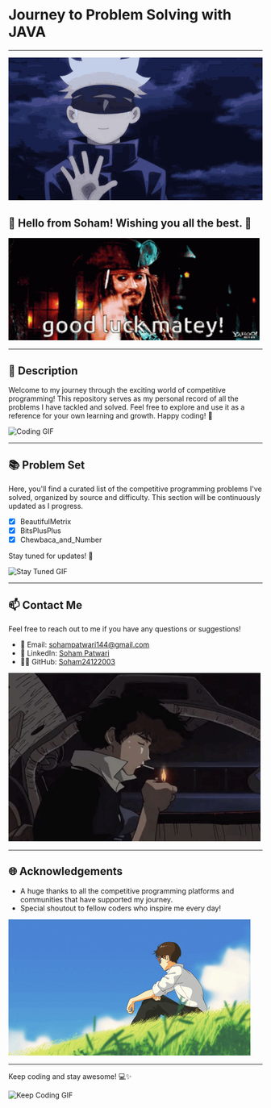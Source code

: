 # Journey to Problem Solving with JAVA
---

![Hi](/frGIThb/hi-there.gif)

## 👋 Hello from Soham! Wishing you all the best. 🌟

![Anime GIF](/frGIThb/good-luck.gif)

---

## 🌟 Description
Welcome to my journey through the exciting world of competitive programming! This repository serves as my personal record of all the problems I have tackled and solved. Feel free to explore and use it as a reference for your own learning and growth. Happy coding! 🚀

![Coding GIF](https://media.giphy.com/media/L1R1tvI9svkIWwpVYr/giphy.gif)

---

## 📚 Problem Set
Here, you'll find a curated list of the competitive programming problems I've solved, organized by source and difficulty. This section will be continuously updated as I progress.
- [X] BeautifulMetrix
- [X] BitsPlusPlus
- [X] Chewbaca_and_Number

Stay tuned for updates! 🎉

![Stay Tuned GIF](frGIThb/Register-Login(1).gif)

---

## 📫 Contact Me
Feel free to reach out to me if you have any questions or suggestions!

- 📧 Email: [sohampatwari144@gmail.com](mailto:sohampatwari144@gmail.com)
- 💼 LinkedIn: [Soham Patwari](https://www.linkedin.com/in/soham-patwari-488b22222/)
- 🐱‍💻 GitHub: [Soham24122003](https://github.com/Soham24122003)

![Contact GIF](frGIThb/download.gif)

---

## 🌐 Acknowledgements
- A huge thanks to all the competitive programming platforms and communities that have supported my journey.
- Special shoutout to fellow coders who inspire me every day!

![Thanks GIF](frGIThb/MrsuicidesheepGIFbySeekingBlue.gif)

---

Keep coding and stay awesome! 💻✨

![Keep Coding GIF](https://media.giphy.com/media/1ynCEtlgMPAeNAqdnu/giphy.gif)

